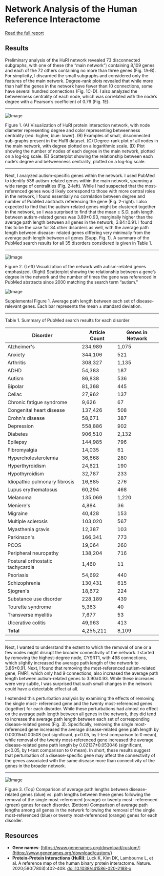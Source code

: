# Network Analysis of the Human Reference Interactome
[Read the full report](report.pdf)
## Results
Preliminary analysis of the HuRI network revealed 73 disconnected subgraphs, with one of these (the
“main network”) containing 8,109 genes and each of the 72 others containing no more than three genes
(Fig. 1A-B). For simplicity, I discarded the small subgraphs and considered only the features of the main
network. Degree-rank plots revealed that while more than half the genes in the network have fewer than
10 connections, some have several hundred connections (Fig. 1C-D). I also analyzed the betweenness
centrality of each node, which was correlated with the node’s degree with a Pearson’s coefficient of 0.76
(Fig. 1E).

---

![Image](/figures/Fig1.png)

Figure 1. (A) Visualization of HuRI protein interaction network, with node diameter representing degree
and color representing betweenness centrality (red: higher, blue: lower). (B) Examples of small,
disconnected sub-graphs present in the HuRI dataset. (C) Degree-rank plot of all nodes in the main
network, with degree plotted on a logarithmic scale. (D) Plot showing the number of nodes of each degree
in the main network, plotted on a log-log scale. (E) Scatterplot showing the relationship between each
node’s degree and betweenness centrality, plotted on a log-log scale.

---

Next, I analyzed autism-specific genes within the network. I used PubMed to identify 536 autism-related genes within the main network, spanning a wide range of centralities (Fig. 2-left). While I had
suspected that the most-referenced genes would likely correspond to those with more central roles in the
network, I found essentially no correlation between degree and number of PubMed abstracts referencing
the gene (Fig. 2-right). I also expected to find that the autism-related genes might be clustered together in
the network, so I was surprised to find that the mean ± S.D. path length between autism-related genes was
3.89±0.93, marginally higher than the average path length between all genes in the network, 3.84±0.91. I
found this to be the case for 34 other disorders as well, with the average path length between disease-
related genes differing very minimally from the average path length between all genes (Supp. Fig. 1). A
summary of the PubMed search results for all 35 disorders considered is given in Table 1.

---

![Image](/figures/Fig2.png)

Figure 2. (Left) Visualization of the network with autism-related genes emphasized. (Right) Scatterplot
showing the relationship between a gene’s degree in the network and the number of times the gene was
referenced in PubMed abstracts since 2000 matching the search term “autism.”

![Image](/figures/FigS1.png)

Supplemental Figure 1. Average path length between each set of disease-relevant genes. Each bar
represents the mean ± standard deviation.

---

Table 1. Summary of PubMed search results for each disorder

| Disorder | Article Count | Genes in Network |
| ---------- | ---------- | ---------- |
| Alzheimer's | 234,989 | 1,075 |
| Anxiety | 344,106 | 521 |
| Arthritis | 308,327 | 1,135 |
| ADHD | 54,383 | 187 |
| Autism | 86,838 | 536 |
| Bipolar | 81,368 | 445 |
| Celiac | 27,962 | 137 |
| Chronic fatigue syndrome | 9,626 | 67 |
| Congenital heart disease | 137,426 | 508 |
| Crohn's disease | 58,671 | 387 | 387 |
| Depression | 558,886 | 902 |
| Diabetes | 906,510 | 2,132 |
| Epilepsy | 144,985 | 796 |
| Fibromyalgia | 14,035 | 61 |
| Hypercholesterolemia | 36,668 | 280 |
| Hyperthyroidism | 24,621 | 190 |
| Hypothyroidism | 32,787 | 233 |
| Idiopathic pulmonary fibrosis | 16,885 | 276 |
| Lupus erythematosus | 60,294 | 468 |
| Melanoma | 135,069 | 1,220 |
| Meniere's | 4,884 | 36 |
| Migraine | 40,428 | 153 |
| Multiple sclerosis | 103,020 | 567 |
| Myasthenia gravis | 12,387 | 103 |
| Parkinson's | 166,341 | 773 |
| PCOS | 19,064 | 260 |
| Peripheral neuropathy | 138,204 | 716 |
| Postural orthostatic tachycardia | 1,460 | 11 |
| Psoriasis | 54,692 | 440 |
| Schizophrenia | 130,431 | 615 |
| Sjogren's | 18,672 | 224 |
| Substance use disorder | 228,189 | 439 |
| Tourette syndrome | 5,363 | 40 |
| Transverse myelitis | 7,677 | 53 |
| Ulcerative colitis | 49,963 | 413 |
| **Total** | 4,255,211 | 8,109 |

---

Next, I wanted to understand the extent to which the removal of one or a few nodes might disrupt
the broader connectivity of the network. I started by removing the highest-degree node, CYSRT1, with
498 connections, which slightly increased the average path length of the network to 3.86±0.91. Next, I
found that removing the most-referenced autism-related gene, FMR1, which only had 9 connections, also
increased the average path length between autism-related genes to 3.90±0.93. While these increases were
very subtle, I was surprised that such small changes in the network could have a detectable effect at all.

I extended this perturbation analysis by examining the effects of removing the single most-
referenced gene and the twenty most-referenced genes (together) for each disorder. While these
perturbations had almost no effect on the average path length between all genes in the network, they did
tend to increase the average path length between each set of corresponding disease-related genes (Fig. 3).
Specifically, removing the single most-referenced gene increased the average disease-related gene path
length by 0.00015±0.00508 (not significant, p>0.05, by t-test comparison to 0 mean), while removal of
the twenty most-referenced gene increased the average disease-related gene path length by
0.02137±0.053046 (significant, p<0.05, by t-test comparison to 0 mean). In short, these results suggest
that perturbation of a disease-specific gene may affect the connectivity of the genes associated with the
same disease more than connectivity of the genes in the broader network.

---

![Image](/figures/Fig3.png)

Figure 3. (Top) Comparison of average path lengths between disease-related genes (blue) vs. path lengths
between these genes following the removal of the single most-referenced (orange) or twenty most-
referenced (green) genes for each disorder. (Bottom) Comparison of average path lengths among all genes
in the network following the removal of the single most-referenced (blue) or twenty most-referenced
(orange) genes for each disorder.

## Resources
- **Gene names**: [https://www.genenames.org/download/custom/](https://www.genenames.org/download/custom/)
- **Protein-Protein Interactions (HuRI)**: Luck K, Kim DK, Lambourne L, et al. A reference map of the human binary protein interactome. Nature. 2020;580(7803):402-408. [doi:10.1038/s41586-020-2188-x](https://pmc.ncbi.nlm.nih.gov/articles/PMC7169983/)

